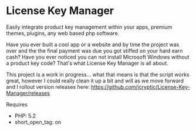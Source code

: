 License Key Manager
===================

Easily integrate product key management within your apps, premium themes, plugins, any web based php software. 

Have you ever built a cool app or a website and by time the project was over and the the final payment was due you got stiffed on your hard earn cash? Have you ever noticed you can not install Microsoft Windows without a product key code? That's what License Key Manager is all about.

This project is a work in progress... what that means is that the script works great, however I could really clean it up a bit and will as we move forward and I rollout version releases here: https://github.com/icryptic/License-Key-Manager/releases

Requires 
* PHP: 5.2
* short_open_tag: on
